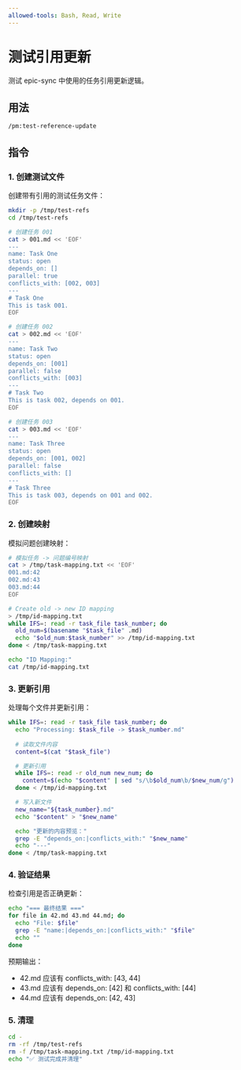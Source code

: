 ```yaml
---
allowed-tools: Bash, Read, Write
---
```


# 测试引用更新

测试 epic-sync 中使用的任务引用更新逻辑。

## 用法
```
/pm:test-reference-update
```

## 指令

### 1. 创建测试文件

创建带有引用的测试任务文件：
```bash
mkdir -p /tmp/test-refs
cd /tmp/test-refs

# 创建任务 001
cat > 001.md << 'EOF'
---
name: Task One
status: open
depends_on: []
parallel: true
conflicts_with: [002, 003]
---
# Task One
This is task 001.
EOF

# 创建任务 002
cat > 002.md << 'EOF'
---
name: Task Two
status: open
depends_on: [001]
parallel: false
conflicts_with: [003]
---
# Task Two
This is task 002, depends on 001.
EOF

# 创建任务 003
cat > 003.md << 'EOF'
---
name: Task Three
status: open
depends_on: [001, 002]
parallel: false
conflicts_with: []
---
# Task Three
This is task 003, depends on 001 and 002.
EOF
```

### 2. 创建映射

模拟问题创建映射：
```bash
# 模拟任务 -> 问题编号映射
cat > /tmp/task-mapping.txt << 'EOF'
001.md:42
002.md:43
003.md:44
EOF

# Create old -> new ID mapping
> /tmp/id-mapping.txt
while IFS=: read -r task_file task_number; do
  old_num=$(basename "$task_file" .md)
  echo "$old_num:$task_number" >> /tmp/id-mapping.txt
done < /tmp/task-mapping.txt

echo "ID Mapping:"
cat /tmp/id-mapping.txt
```

### 3. 更新引用

处理每个文件并更新引用：
```bash
while IFS=: read -r task_file task_number; do
  echo "Processing: $task_file -> $task_number.md"
  
  # 读取文件内容
  content=$(cat "$task_file")

  # 更新引用
  while IFS=: read -r old_num new_num; do
    content=$(echo "$content" | sed "s/\b$old_num\b/$new_num/g")
  done < /tmp/id-mapping.txt

  # 写入新文件
  new_name="${task_number}.md"
  echo "$content" > "$new_name"

  echo "更新的内容预览："
  grep -E "depends_on:|conflicts_with:" "$new_name"
  echo "---"
done < /tmp/task-mapping.txt
```

### 4. 验证结果

检查引用是否正确更新：
```bash
echo "=== 最终结果 ==="
for file in 42.md 43.md 44.md; do
  echo "File: $file"
  grep -E "name:|depends_on:|conflicts_with:" "$file"
  echo ""
done
```

预期输出：
- 42.md 应该有 conflicts_with: [43, 44]
- 43.md 应该有 depends_on: [42] 和 conflicts_with: [44]
- 44.md 应该有 depends_on: [42, 43]

### 5. 清理

```bash
cd -
rm -rf /tmp/test-refs
rm -f /tmp/task-mapping.txt /tmp/id-mapping.txt
echo "✅ 测试完成并清理"
```